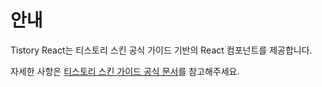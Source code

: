 # 안내

Tistory React는 티스토리 스킨 공식 가이드 기반의 React 컴포넌트를 제공합니다.

자세한 사항은 [티스토리 스킨 가이드 공식 문서](https://tistory.github.io/document-tistory-skin/)를 참고해주세요.